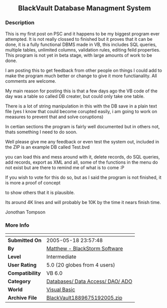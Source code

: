﻿<div align="center">

## BlackVault Database Managment System


</div>

### Description

This is my first post on PSC and it happens to be my biggest program ever attempted. It is not really clossed to finished but it proves that it can be done, it is a fully functional DBMS made in VB, this includes SQL queries, multiple tables, unlimited columns, validation rules, editing feild properties. This program is not yet in beta stage, with large amounts of work to be done.

I am posting this to get feedback from other people on things I could add to make the program much better or change to give it more functianality. All comments are welcome.

My main reason for posting this is that a few days ago the VB code of the day was a table so called DB creater, but could only take one table.

There is a lot of string manipulation in this with the DB save in a plain text file (yes I know that could become corupted easily, i am going to work on measures to prevent that and solve coruptions)

In certian sections the program is fairly well documented but in others not, thats something I need to do soon.

Well please give me any feedback or even test the system out, included in the ZIP is an example DB called Test.bvd

you can load this and mess around with it, delete records, do SQL queries, add records, export as XML and all, some of the functions in the menu do not exist but are there to remind me of what is to come :P

If you wish to vote for this do so, but as I said the program is not finished, it is more a proof of concept

to show others that it is plausible.

Its around 4K lines and will probably be 10K by the time it nears finish time.

Jonothan Tompson
 
### More Info
 


<span>             |<span>
---                |---
**Submitted On**   |2005-05-18 23:57:48
**By**             |[Matthew \- BlackStorm Software](https://github.com/Planet-Source-Code/PSCIndex/blob/master/ByAuthor/matthew-blackstorm-software.md)
**Level**          |Intermediate
**User Rating**    |5.0 (20 globes from 4 users)
**Compatibility**  |VB 6\.0
**Category**       |[Databases/ Data Access/ DAO/ ADO](https://github.com/Planet-Source-Code/PSCIndex/blob/master/ByCategory/databases-data-access-dao-ado__1-6.md)
**World**          |[Visual Basic](https://github.com/Planet-Source-Code/PSCIndex/blob/master/ByWorld/visual-basic.md)
**Archive File**   |[BlackVault1889675192005\.zip](https://github.com/Planet-Source-Code/matthew-blackstorm-software-blackvault-database-managment-system__1-60589/archive/master.zip)








